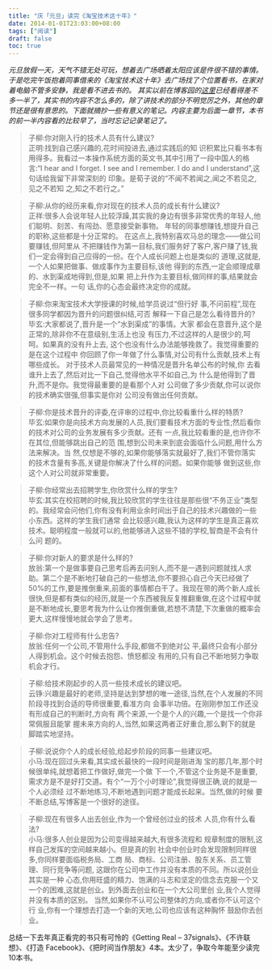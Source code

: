 ```yaml
---
title: "庆「元旦」读完《淘宝技术这十年》"
date: 2014-01-01T23:03:00+08:00
tags: ["阅读"] 
draft: false
toc: true
---
```


_元旦放假一天，天气不错无处可玩，想着去广场晒着太阳应该是件很不错的事情。于是吃完午饭抱着同事借来的《淘宝技术这十年》去广场找了个位置看书，在家对着电脑不管多安静，我是看不进去书的。_ _其实以前在博客园的[这里](http://kb.cnblogs.com/page/132724/)已经看得差不多一半了，其实书的内容不怎么多的，除了讲技术的部分不明觉厉之外，其他的章节还是很有意思的。下面就摘抄一些有意义的笔记。内容主要为后面一章节，本书的前一半内容看的比较早了，当时忘记记录笔记了。_

>子柳:你对刚入行的技术人员有什么建议?  
正明:找到自己感兴趣的,花时间投进去,通过实践后的知 识积累比只看书本有用得多。我看过一本操作系统方面的英文书,其中引用了一段中国人的格言:“I hear and I forget. I see and I remember. I do and I understand”,这句话给我留下非常深刻的 印象。是荀子说的“不闻不若闻之,闻之不若见之,见之不若知 之,知之不若行之。”

>子柳:从你的经历来看,你对现在的技术人员的成长有什么建议?  
正祥:很多人会说年轻人比较浮躁,其实我的身边有很多非常优秀的年轻人,他们聪明、刻苦、有闯劲、愿意接受新事物。 年轻的同事想赚钱,想提升自己的职称,这些都是十分正常的。 在这点上,我特别喜欢马总的理念——做公司要赚钱,但阿里从 不把赚钱作为第一目标,我们服务好了客户,客户赚了钱,我 们一定会得到自己应得的一份。在个人成长问题上也是类似的 道理,这就是,一个人如果把做事、做成事作为主要目标,该他 得到的东西,一定会顺理成章的、水到渠成地得到,但是,如果 把上升作为主要目标,做同样的事,结果就会完全不一样。一句 话,你的心态会最终决定你的成就。

>子柳:你来淘宝技术大学授课的时候,给学员说过“但行好 事,不问前程”,现在很多同学都因为晋升的问题很纠结,可否 解释一下自己是怎么看待晋升的?  
毕玄:大家都说了,晋升是一个“水到渠成”的事情。大家 都会在意晋升,这个是正常的,除非你不在意级别,生活上也没 有压力,不过这样的人是很少的,呵呵。如果真的没有升上去, 这个也没有什么办法能够挽救了。我觉得重要的是在这个过程中 你回顾了你一年做了什么事情,对公司有什么贡献,技术上有哪些成长。 对于技术人员最常见的一种情况是晋升名单公布的时候,你 去看谁升上去了,然后对比一下自己,觉得他水平不如自己,为 什么是他得到了晋升,而不是你。我觉得最重要的是看那个人对 公司做了多少贡献,你可以说你的技术确实很强,但事实是你对 公司没有做出任何贡献。

>子柳:你是技术晋升的评委,在评审的过程中,你比较看重什么样的特质?  
毕玄:如果你是向技术方向发展的人员,我们要看技术方面的专业性;然后看你的技术对公司的业务发展有多少贡献。还有 一点,我比较看重的是,也许你不在其位,但能够跳出自己的范 围,想到公司未来到底会面临什么问题,用什么方法来解决。当 然,仅想是不够的,如果你能够落实就最好了,我们不管你落实 的技术含量有多高,关键是你解决了什么样的问题。如果你能够 做到这些,你这个人对公司就非常重要。

>子柳:你经常出去招聘学生,你欣赏什么样的学生?  
毕玄:其实在校招聘的时候,我比较欣赏的学生往往是那些很“不务正业”类型的。我经常会问他们,你有没有利用业余时间出于自己的技术兴趣做的一些小东西。这样的学生我们通常 会比较感兴趣,我认为这样的学生是真正喜欢技术。聪明程度一般就可以的,他能够进入这些不错的学校,智商是不会有什么问 题的。

>子柳:你对新人的要求是什么样的?  
放翁:第一个是做事要自己思考后再去问别人,而不是一遇到问题就找人求助。第二个是不断地打破自己的一些想法,你不要担心自己今天已经做了50%的工作,要是推倒重来,前面的事情都白干了。我现在带的两个新人成长很快,但是都有类似的经历,就是一个东西被我反复推翻重做,在这个过程中就是不断地成长,要思考我为什么让你推倒重做,若想不清楚,下次重做的概率会更大,这样慢慢地就会学会了思考。

>子柳:你对工程师有什么忠告?  
放翁:任何一个公司,不管用什么手段,都做不到绝对公 平,最终只会有小部分人得到机会。这个时候去抱怨、愤怒都没 有用的,只有自己不断地努力争取机会才行。

>子柳:给技术刚起步的人员一些技术成长的建议吧。  
云铮:兴趣是最好的老师,坚持是达到梦想的唯一途径,当然,在个人发展的不同阶段寻找到合适的导师很重要,看准方向 会事半功倍。在刚刚参加工作还没有形成自己的判断时,方向有 两个来源,一个是个人的兴趣,一个是找一个你非常佩服且能掌 握未来方向的人,当然,如果这两者正好重合,那么剩下的就是 脚踏实地坚持。

>子柳:说说你个人的成长经验,给起步阶段的同事一些建议吧。  
小马:现在回过头来看,其实成长最快的一段时间是刚进淘 宝的那几年,那个时候很单纯,就想着把工作做好,做完一个做 下一个,不管这个业务是不是重要,需求方是不是好打交道。有个“一万个小时理论”,我觉得很正确,说的就是一个人必须经 过不断地练习,不断地遇到问题才能成长起来。当然,做的时候 要不断总结,写博客是一个很好的途径。

>子柳:现在有很多人出去创业,作为一个曾经创过业的技术 人员,你有什么看法?  
小马:很多人创业是因为公司变得越来越大,有很多流程和 规章制度的限制,这样自己发挥的空间越来越小。但是真的到 社会中创业时会发现限制同样很多,你同样要面临税务局、工商 局、商标、公司注册、股东关系、员工管理、同行竞争等问题, 这跟你在公司中工作并没有本质的不同。所以说创业其实是一种 心态,你用旺盛的精力、饱满的斗志和坚定的信念去克服一个又 一个的困难,这就是创业。到外面去创业和在一个大公司里创 业,我个人觉得并没有本质的区别。 当然,如果你不认可公司整体的方向,或者你不认可这个行 业,你有一个理想去打造一个新的天地,公司也应该有这种胸怀 鼓励你去创业。

总结一下去年真正看完的书只有可怜的《Getting Real – 37signals》、《不许联想》、《打造 Facebook》、《把时间当作朋友》4本。太少了，争取今年能至少读完10本书。